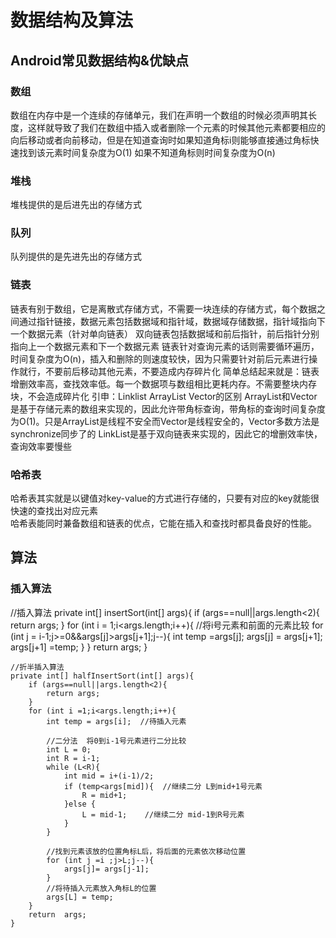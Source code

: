 # 数据结构及算法
## Android常见数据结构&优缺点
### 数组
数组在内存中是一个连续的存储单元，我们在声明一个数组的时候必须声明其长度，这样就导致了我们在数组中插入或者删除一个元素的时候其他元素都要相应的向后移动或者向前移动，但是在知道查询时如果知道角标i则能够直接通过角标快速找到该元素时间复杂度为O(1) 如果不知道角标则时间复杂度为O(n)
### 堆栈
堆栈提供的是后进先出的存储方式
### 队列
队列提供的是先进先出的存储方式
### 链表
链表有别于数组，它是离散式存储方式，不需要一块连续的存储方式，每个数据之间通过指针链接，数据元素包括数据域和指针域，数据域存储数据，指针域指向下一个数据元素（针对单向链表）
双向链表包括数据域和前后指针，前后指针分别指向上一个数据元素和下一个数据元素
链表针对查询元素的话则需要循环遍历，时间复杂度为O(n)，插入和删除的则速度较快，因为只需要针对前后元素进行操作就行，不要前后移动其他元素，不要造成内存碎片化
简单总结起来就是：链表增删效率高，查找效率低。每一个数据项与数组相比更耗内存。不需要整块内存块，不会造成碎片化
引申：Linklist ArrayList Vector的区别
ArrayList和Vector是基于存储元素的数组来实现的，因此允许带角标查询，带角标的查询时间复杂度为O(1)。只是ArrayList是线程不安全而Vector是线程安全的，Vector多数方法是synchronize同步了的
LinkList是基于双向链表来实现的，因此它的增删效率快，查询效率要慢些
### 哈希表
哈希表其实就是以键值对key-value的方式进行存储的，只要有对应的key就能很快速的查找出对应元素  
哈希表能同时兼备数组和链表的优点，它能在插入和查找时都具备良好的性能。

## 算法
### 插入算法
 //插入算法
    private int[] insertSort(int[] args){
       if (args==null||args.length<2){
           return args;
       }
       for (int i = 1;i<args.length;i++){
           //将i号元素和前面的元素比较
           for (int j = i-1;j>=0&&args[j]>args[j+1];j--){
                int temp =args[j];
                args[j] = args[j+1];
                args[j+1] =temp;
           }
       }
       return args;
    }


    //折半插入算法
    private int[] halfInsertSort(int[] args){
        if (args==null||args.length<2){
            return args;
        }
        for (int i =1;i<args.length;i++){
            int temp = args[i];  //待插入元素
            
            //二分法  将0到i-1号元素进行二分比较
            int L = 0;
            int R = i-1;
            while (L<R){
                int mid = i+(i-1)/2;
                if (temp<args[mid]){  //继续二分 L到mid+1号元素
                    R = mid+1;
                }else {
                    L = mid-1;    //继续二分 mid-1到R号元素
                }
            }
            
            //找到元素该放的位置角标L后，将后面的元素依次移动位置
            for (int j =i ;j>L;j--){
                args[j]= args[j-1];
            }
            //将待插入元素放入角标L的位置
            args[L] = temp;
        }
        return  args;
    }
